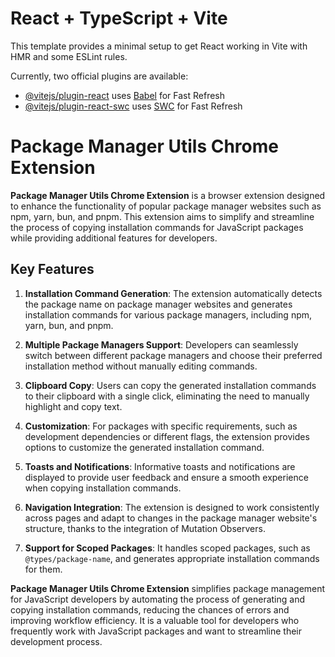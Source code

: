 # React + TypeScript + Vite

This template provides a minimal setup to get React working in Vite with HMR and some ESLint rules.

Currently, two official plugins are available:

- [@vitejs/plugin-react](https://github.com/vitejs/vite-plugin-react/blob/main/packages/plugin-react/README.md) uses [Babel](https://babeljs.io/) for Fast Refresh
- [@vitejs/plugin-react-swc](https://github.com/vitejs/vite-plugin-react-swc) uses [SWC](https://swc.rs/) for Fast Refresh
# Package Manager Utils Chrome Extension

**Package Manager Utils Chrome Extension** is a browser extension designed to enhance the functionality of popular package manager websites such as npm, yarn, bun, and pnpm. This extension aims to simplify and streamline the process of copying installation commands for JavaScript packages while providing additional features for developers.

## Key Features

1. **Installation Command Generation**: The extension automatically detects the package name on package manager websites and generates installation commands for various package managers, including npm, yarn, bun, and pnpm.

2. **Multiple Package Managers Support**: Developers can seamlessly switch between different package managers and choose their preferred installation method without manually editing commands.

3. **Clipboard Copy**: Users can copy the generated installation commands to their clipboard with a single click, eliminating the need to manually highlight and copy text.

4. **Customization**: For packages with specific requirements, such as development dependencies or different flags, the extension provides options to customize the generated installation command.

5. **Toasts and Notifications**: Informative toasts and notifications are displayed to provide user feedback and ensure a smooth experience when copying installation commands.

6. **Navigation Integration**: The extension is designed to work consistently across pages and adapt to changes in the package manager website's structure, thanks to the integration of Mutation Observers.

7. **Support for Scoped Packages**: It handles scoped packages, such as `@types/package-name`, and generates appropriate installation commands for them.

**Package Manager Utils Chrome Extension** simplifies package management for JavaScript developers by automating the process of generating and copying installation commands, reducing the chances of errors and improving workflow efficiency. It is a valuable tool for developers who frequently work with JavaScript packages and want to streamline their development process.
